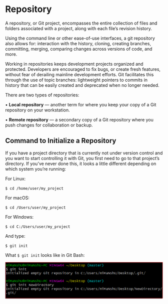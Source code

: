 # Repository

A repository, or Git project, encompasses the entire collection of files and folders associated with a project, along
with each file’s revision history.

Using the command line or other ease-of-use interfaces, a git repository also allows for: interaction with the history,
cloning, creating branches, committing, merging, comparing changes across versions of code, and more.

Working in repositories keeps development projects organized and protected. Developers are encouraged to fix bugs, or
create fresh features, without fear of derailing mainline development efforts. Git facilitates this through the use of
topic branches: lightweight pointers to commits in history that can be easily created and deprecated when no longer
needed.

There are two types of repositories:

• **Local repository** — another term for where you keep your copy of a Git repository on your workstation.

• **Remote repository** — a secondary copy of a Git repository where you push changes for collaboration or backup.

## Command to Initialize a Repository

If you have a project directory that is currently not under version control and you want to start controlling it with
Git, you first need to go to that project’s directory. If you’ve never done this, it looks a little different depending
on which system you’re running:

For Linux:

    $ cd /home/user/my_project

For macOS:

    $ cd /Users/user/my_project

For Windows:

    $ cd C:/Users/user/my_project

And type:

    $ git init

What  `$ git init` looks like in Git Bash:

![Git repo CLI](Images/Repository.png)